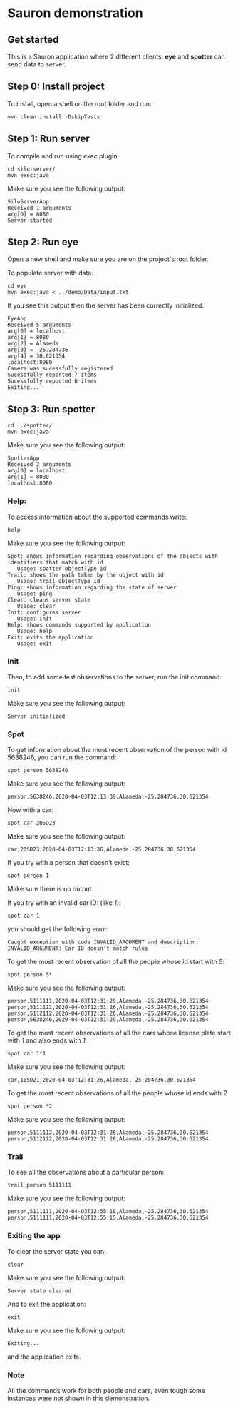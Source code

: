 # Sauron demonstration

## Get started

This is a Sauron application where 2 different clients: **eye** and **spotter** can send data to server.

## Step 0: Install project

To install, open a shell on the root folder and run:

```
mvn clean install -DskipTests
```

## Step 1: Run server

To compile and run using _exec_ plugin:

```
cd silo-server/
mvn exec:java
```

Make sure you see the following output:

```
SiloServerApp
Received 1 arguments
arg[0] = 8080
Server started
```

## Step 2: Run eye

Open a new shell and make sure you are on the project's root folder.

To populate server with data:

```
cd eye
mvn exec:java < ../demo/Data/input.txt
```

If you see this output then the server has been correctly initialized:

```
EyeApp
Received 5 arguments
arg[0] = localhost
arg[1] = 8080
arg[2] = Alameda
arg[3] = -25.284736
arg[4] = 30.621354
localhost:8080
Camera was sucessfully registered
Sucessfully reported 7 items
Sucessfully reported 6 items
Exiting...
```

## Step 3: Run spotter

```
cd ../spotter/
mvn exec:java
```

Make sure you see the following output:

```
SpotterApp
Received 2 arguments
arg[0] = localhost
arg[1] = 8080
localhost:8080
```

### Help:

To access information about the supported commands write:

```
help
```

Make sure you see the following output:

```
Spot: shows information regarding observations of the objects with identifiers that match with id
   Usage: spotter objectType id
Trail: shows the path taken by the object with id
   Usage: trail objectType id
Ping: shows information regarding the state of server
   Usage: ping
Clear: cleans server state
   Usage: clear
Init: configures server
   Usage: init
Help: shows commands supported by application
   Usage: help
Exit: exits the application
   Usage: exit
```

### Init

Then, to add some test observations to the server, run the init command:

```
init
```

Make sure you see the following output:

```
Server initialized
```

### Spot

To get information about the most recent observation of the person with id 5638246, you can run the command:

```
spot person 5638246
```

Make sure you see the following output:

```
person,5638246,2020-04-03T12:13:39,Alameda,-25,284736,30,621354
```

Now with a car:

```
spot car 20SD23
```

Make sure you see the following output:

```
car,20SD23,2020-04-03T12:13:36,Alameda,-25,284736,30,621354
```

If you try with a person that doesn't exist:

```
spot person 1
```

Make sure there is no output.

If you try with an invalid car ID: (like _1_):

```
spot car 1
```

you should get the following error:

```
Caught exception with code INVALID_ARGUMENT and description: INVALID_ARGUMENT: Car ID doesn't match rules
```

To get the most recent observation of all the people whose id start with _5_:

```
spot person 5*
```

Make sure you see the following output:

```
person,5111111,2020-04-03T12:31:29,Alameda,-25.284736,30.621354
person,5111112,2020-04-03T12:31:26,Alameda,-25.284736,30.621354
person,5112112,2020-04-03T12:31:26,Alameda,-25.284736,30.621354
person,5638246,2020-04-03T12:31:29,Alameda,-25.284736,30.621354
```

To get the most recent observations of all the cars whose license plate start with _1_ and also ends with _1_:

```
spot car 1*1
```

Make sure you see the following output:

```
car,10SD21,2020-04-03T12:31:26,Alameda,-25.284736,30.621354
```

To get the most recent observations of all the people whose id ends with _2_

```
spot person *2
```

Make sure you see the following output:

```
person,5111112,2020-04-03T12:31:26,Alameda,-25.284736,30.621354
person,5112112,2020-04-03T12:31:26,Alameda,-25.284736,30.621354
```

### Trail

To see all the observations about a particular person:

```
trail person 5111111
```

Make sure you see the following output:

```
person,5111111,2020-04-03T12:55:18,Alameda,-25.284736,30.621354
person,5111111,2020-04-03T12:55:15,Alameda,-25.284736,30.621354
```

### Exiting the app

To clear the server state you can:

```
clear
```

Make sure you see the following output:

```
Server state cleared
```

And to exit the application:

```
exit
```

Make sure you see the following output:

```
Exiting...
```

and the application exits.

### Note

All the commands work for both people and cars, even tough some instances were not shown in this demonstration.
